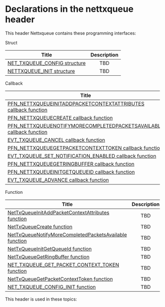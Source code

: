 # Declarations in the nettxqueue header
This header Nettxqueue contains these programming interfaces:

Struct

| Title        | Description    |
| ------------- |:-------------:|
| [NET_TXQUEUE_CONFIG structure](ns-nettxqueue--net-txqueue-config.md) | TBD |
| [NETTXQUEUE_INIT structure](ns-nettxqueue-nettxqueue-init.md) | TBD |
Callback

| Title        | Description    |
| ------------- |:-------------:|
| [PFN_NETTXQUEUEINITADDPACKETCONTEXTATTRIBUTES callback function](nc-nettxqueue-pfn-nettxqueueinitaddpacketcontextattributes.md) | TBD |
| [PFN_NETTXQUEUECREATE callback function](nc-nettxqueue-pfn-nettxqueuecreate.md) | TBD |
| [PFN_NETTXQUEUENOTIFYMORECOMPLETEDPACKETSAVAILABLE callback function](nc-nettxqueue-pfn-nettxqueuenotifymorecompletedpacketsavailable.md) | TBD |
| [EVT_TXQUEUE_CANCEL callback function](nc-nettxqueue-evt-txqueue-cancel.md) | TBD |
| [PFN_NETTXQUEUEGETPACKETCONTEXTTOKEN callback function](nc-nettxqueue-pfn-nettxqueuegetpacketcontexttoken.md) | TBD |
| [EVT_TXQUEUE_SET_NOTIFICATION_ENABLED callback function](nc-nettxqueue-evt-txqueue-set-notification-enabled.md) | TBD |
| [PFN_NETTXQUEUEGETRINGBUFFER callback function](nc-nettxqueue-pfn-nettxqueuegetringbuffer.md) | TBD |
| [PFN_NETTXQUEUEINITGETQUEUEID callback function](nc-nettxqueue-pfn-nettxqueueinitgetqueueid.md) | TBD |
| [EVT_TXQUEUE_ADVANCE callback function](nc-nettxqueue-evt-txqueue-advance.md) | TBD |
Function

| Title        | Description    |
| ------------- |:-------------:|
| [NetTxQueueInitAddPacketContextAttributes function](nf-nettxqueue-nettxqueueinitaddpacketcontextattributes.md) | TBD |
| [NetTxQueueCreate function](nf-nettxqueue-nettxqueuecreate.md) | TBD |
| [NetTxQueueNotifyMoreCompletedPacketsAvailable function](nf-nettxqueue-nettxqueuenotifymorecompletedpacketsavailable.md) | TBD |
| [NetTxQueueInitGetQueueId function](nf-nettxqueue-nettxqueueinitgetqueueid.md) | TBD |
| [NetTxQueueGetRingBuffer function](nf-nettxqueue-nettxqueuegetringbuffer.md) | TBD |
| [NET_TXQUEUE_GET_PACKET_CONTEXT_TOKEN function](nf-nettxqueue-net-txqueue-get-packet-context-token.md) | TBD |
| [NetTxQueueGetPacketContextToken function](nf-nettxqueue-nettxqueuegetpacketcontexttoken.md) | TBD |
| [NET_TXQUEUE_CONFIG_INIT function](nf-nettxqueue-net-txqueue-config-init.md) | TBD |

This header is used in these topics:

